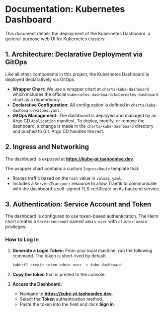 # Documentation: Kubernetes Dashboard

This document details the deployment of the Kubernetes Dashboard, a general-purpose web UI for Kubernetes clusters.

## 1. Architecture: Declarative Deployment via GitOps

Like all other components in this project, the Kubernetes Dashboard is deployed declaratively via GitOps.

-   **Wrapper Chart:** We use a wrapper chart at `charts/kube-dashboard` which includes the official `kubernetes-dashboard/kubernetes-dashboard` chart as a dependency.
-   **Declarative Configuration:** All configuration is defined in `charts/kube-dashboard/values.yaml`.
-   **GitOps Management:** The dashboard is deployed and managed by an Argo CD `Application` manifest. To deploy, modify, or remove the dashboard, a change is made in the `charts/kube-dashboard` directory and pushed to Git. Argo CD handles the rest.

## 2. Ingress and Networking

The dashboard is exposed at **https://kube-pi.taehoonlee.dev**.

The wrapper chart contains a custom `IngressRoute` template that:
-   Routes traffic based on the `host` value in `values.yaml`.
-   Includes a `ServersTransport` resource to allow Traefik to communicate with the dashboard's self-signed TLS certificate on its backend service.

## 3. Authentication: Service Account and Token

The dashboard is configured to use token-based authentication. The Helm chart creates a `ServiceAccount` named `admin-user` with `cluster-admin` privileges.

### How to Log In

1.  **Generate a Login Token:** From your local machine, run the following command. The token is short-lived by default.
    ```bash
    kubectl create token admin-user -n kube-dashboard
    ```

2.  **Copy the token** that is printed to the console.

3.  **Access the Dashboard:**
    *   Navigate to **https://kube-pi.taehoonlee.dev**.
    *   Select the **Token** authentication method.
    *   Paste the token into the field and click **Sign in**.
